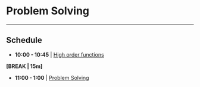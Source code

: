 # Problem Solving


---
## Schedule

- **10:00 - 10:45** | [High order functions](./higherOrderFunctions.md)

**[BREAK | 15m]**

- **11:00 - 1:00** | [Problem Solving](./problem-solving)
